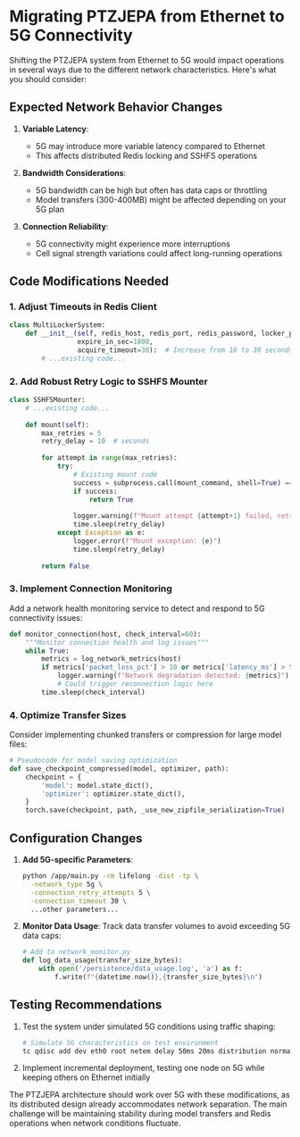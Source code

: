 # Migrating PTZJEPA from Ethernet to 5G Connectivity

Shifting the PTZJEPA system from Ethernet to 5G would impact operations in several ways due to the different network characteristics. Here's what you should consider:

## Expected Network Behavior Changes

1. **Variable Latency**: 
   - 5G may introduce more variable latency compared to Ethernet
   - This affects distributed Redis locking and SSHFS operations

2. **Bandwidth Considerations**:
   - 5G bandwidth can be high but often has data caps or throttling
   - Model transfers (300-400MB) might be affected depending on your 5G plan

3. **Connection Reliability**:
   - 5G connectivity might experience more interruptions
   - Cell signal strength variations could affect long-running operations

## Code Modifications Needed

### 1. Adjust Timeouts in Redis Client

```python
class MultiLockerSystem:
    def __init__(self, redis_host, redis_port, redis_password, locker_prefix, num_lockers, 
                 expire_in_sec=1800, 
                 acquire_timeout=30):  # Increase from 10 to 30 seconds
        # ...existing code...
```

### 2. Add Robust Retry Logic to SSHFS Mounter

```python
class SSHFSMounter:
    # ...existing code...
    
    def mount(self):
        max_retries = 5
        retry_delay = 10  # seconds
        
        for attempt in range(max_retries):
            try:
                # Existing mount code
                success = subprocess.call(mount_command, shell=True) == 0
                if success:
                    return True
                
                logger.warning(f"Mount attempt {attempt+1} failed, retrying in {retry_delay}s...")
                time.sleep(retry_delay)
            except Exception as e:
                logger.error(f"Mount exception: {e}")
                time.sleep(retry_delay)
                
        return False
```

### 3. Implement Connection Monitoring

Add a network health monitoring service to detect and respond to 5G connectivity issues:

```python
def monitor_connection(host, check_interval=60):
    """Monitor connection health and log issues"""
    while True:
        metrics = log_network_metrics(host)
        if metrics['packet_loss_pct'] > 10 or metrics['latency_ms'] > 500:
            logger.warning(f"Network degradation detected: {metrics}")
            # Could trigger reconnection logic here
        time.sleep(check_interval)
```

### 4. Optimize Transfer Sizes

Consider implementing chunked transfers or compression for large model files:

```python
# Pseudocode for model saving optimization
def save_checkpoint_compressed(model, optimizer, path):
    checkpoint = {
        'model': model.state_dict(),
        'optimizer': optimizer.state_dict(),
    }
    torch.save(checkpoint, path, _use_new_zipfile_serialization=True)
```

## Configuration Changes

1. **Add 5G-specific Parameters**:
   ```bash
   python /app/main.py -rm lifelong -dist -tp \
     -network_type 5g \
     -connection_retry_attempts 5 \
     -connection_timeout 30 \
     ...other parameters...
   ```

2. **Monitor Data Usage**:
   Track data transfer volumes to avoid exceeding 5G data caps:
   ```python
   # Add to network_monitor.py
   def log_data_usage(transfer_size_bytes):
       with open('/persistence/data_usage.log', 'a') as f:
           f.write(f"{datetime.now()},{transfer_size_bytes}\n")
   ```

## Testing Recommendations

1. Test the system under simulated 5G conditions using traffic shaping:
   ```bash
   # Simulate 5G characteristics on test environment
   tc qdisc add dev eth0 root netem delay 50ms 20ms distribution normal loss 1%
   ```

2. Implement incremental deployment, testing one node on 5G while keeping others on Ethernet initially

The PTZJEPA architecture should work over 5G with these modifications, as its distributed design already accommodates network separation. The main challenge will be maintaining stability during model transfers and Redis operations when network conditions fluctuate.